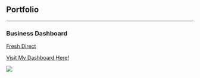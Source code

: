 ## Portfolio

---

### Business Dashboard

[Fresh Direct](https://cptidiot.shinyapps.io/FreshDirect/) 

<a href="https://cptidiot.shinyapps.io/FreshDirect/" title="Go to W3Schools HTML section">Visit My Dashboard Here!</a>






<img src="images/FD_thumbnail.png?raw=true"/>


<!-- Remove above link if you don't want to attibute -->
